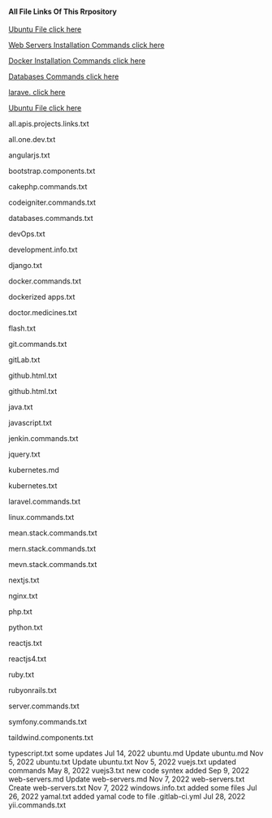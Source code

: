 #### All File Links Of This Rrpository




[Ubuntu File click here](ubuntu.md)


[Web Servers Installation Commands click here](web-servers.md)

[Docker Installation Commands click here](docker.commands.md)

[Databases Commands click here](databases.commands.md)

[larave. click here](ubuntu.md)

[Ubuntu File click here](ubuntu.md)









all.apis.projects.links.txt


all.one.dev.txt

angularjs.txt

bootstrap.components.txt

cakephp.commands.txt

codeigniter.commands.txt

databases.commands.txt

devOps.txt

development.info.txt


django.txt

docker.commands.txt


dockerized apps.txt

doctor.medicines.txt


flash.txt

git.commands.txt

gitLab.txt

github.html.txt

github.html.txt

java.txt

javascript.txt

jenkin.commands.txt

jquery.txt

kubernetes.md

kubernetes.txt


laravel.commands.txt

linux.commands.txt

mean.stack.commands.txt

mern.stack.commands.txt

mevn.stack.commands.txt

nextjs.txt

nginx.txt

php.txt

python.txt

reactjs.txt

reactjs4.txt

ruby.txt

rubyonrails.txt

server.commands.txt

symfony.commands.txt

taildwind.components.txt

typescript.txt
some updates
Jul 14, 2022
ubuntu.md
Update ubuntu.md
Nov 5, 2022
ubuntu.txt
Update ubuntu.txt
Nov 5, 2022
vuejs.txt
updated commands
May 8, 2022
vuejs3.txt
new code syntex added
Sep 9, 2022
web-servers.md
Update web-servers.md
Nov 7, 2022
web-servers.txt
Create web-servers.txt
Nov 7, 2022
windows.info.txt
added some files
Jul 26, 2022
yamal.txt
added yamal code to file .gitlab-ci.yml
Jul 28, 2022
yii.commands.txt 
